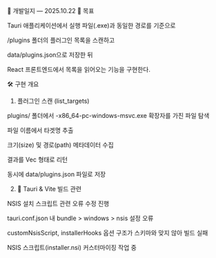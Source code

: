 📅 개발일지 — 2025.10.22
🎯 목표

Tauri 애플리케이션에서 실행 파일(.exe)과 동일한 경로를 기준으로

/plugins 폴더의 플러그인 목록을 스캔하고

data/plugins.json으로 저장한 뒤

React 프론트엔드에서 목록을 읽어오는 기능을 구현한다.

🛠️ 구현 개요
1. 플러그인 스캔 (list_targets)

plugins/ 폴더에서 -x86_64-pc-windows-msvc.exe 확장자를 가진 파일 탐색

파일 이름에서 타겟명 추출

크기(size) 및 경로(path) 메타데이터 수집

결과를 Vec<TargetEntry> 형태로 리턴

동시에 data/plugins.json 파일로 저장

2. 🧱 Tauri & Vite 빌드 관련

NSIS 설치 스크립트 관련 오류 수정 진행

tauri.conf.json 내 bundle > windows > nsis 설정 오류

customNsisScript, installerHooks 옵션 구조가 스키마와 맞지 않아 빌드 실패

NSIS 스크립트(installer.nsi) 커스터마이징 작업 중